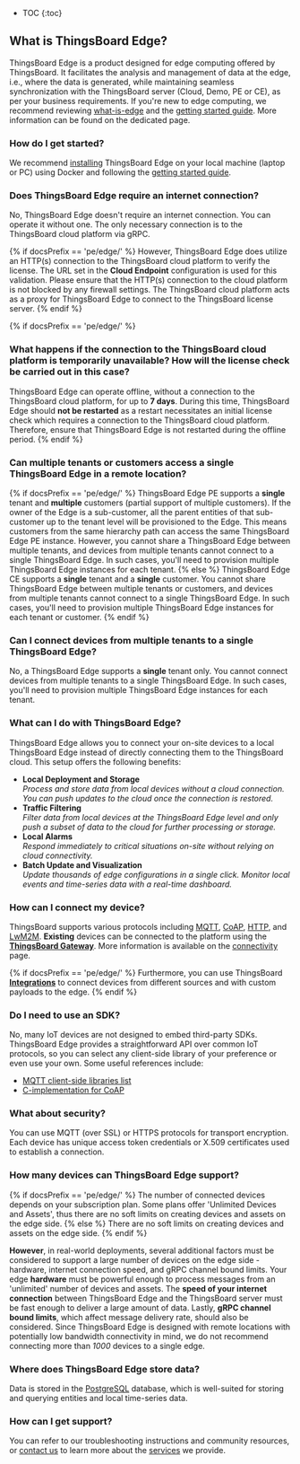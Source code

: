* TOC
{:toc}


## What is ThingsBoard Edge?

ThingsBoard Edge is a product designed for edge computing offered by ThingsBoard. 
It facilitates the analysis and management of data at the edge, i.e., where the data is generated, while maintaining seamless synchronization with the ThingsBoard server (Cloud, Demo, PE or CE), as per your business requirements. 
If you're new to edge computing, we recommend reviewing [what-is-edge](/docs/{{docsPrefix}}getting-started-guides/what-is-edge/) and the [getting started guide](/docs/{{docsPrefix}}getting-started/). 
More information can be found on the dedicated page.

### How do I get started?

We recommend [installing](/docs/user-guide/install/{{docsPrefix}}installation-options/) ThingsBoard Edge on your local machine (laptop or PC) using Docker and following the [getting started guide](/docs/{{docsPrefix}}getting-started/).

### Does ThingsBoard Edge require an internet connection?

No, ThingsBoard Edge doesn't require an internet connection. 
You can operate it without one. 
The only necessary connection is to the ThingsBoard cloud platform via gRPC.

{% if docsPrefix == 'pe/edge/' %}
However, ThingsBoard Edge does utilize an HTTP(s) connection to the ThingsBoard cloud platform to verify the license. 
The URL set in the **Cloud Endpoint** configuration is used for this validation. 
Please ensure that the HTTP(s) connection to the cloud platform is not blocked by any firewall settings. 
The ThingsBoard cloud platform acts as a proxy for ThingsBoard Edge to connect to the ThingsBoard license server.
{% endif %}

{% if docsPrefix == 'pe/edge/' %}
### What happens if the connection to the ThingsBoard cloud platform is temporarily unavailable? How will the license check be carried out in this case?

ThingsBoard Edge can operate offline, without a connection to the ThingsBoard cloud platform, for up to **7 days**. 
During this time, ThingsBoard Edge should **not be restarted** as a restart necessitates an initial license check which requires a connection to the ThingsBoard cloud platform. 
Therefore, ensure that ThingsBoard Edge is not restarted during the offline period.
{% endif %}

### Can multiple tenants or customers access a single ThingsBoard Edge in a remote location?

{% if docsPrefix == 'pe/edge/' %}
ThingsBoard Edge PE supports a **single** tenant and **multiple** customers (partial support of multiple customers).
If the owner of the Edge is a sub-customer, all the parent entities of that sub-customer up to the tenant level will be provisioned to the Edge.
This means customers from the same hierarchy path can access the same ThingsBoard Edge PE instance.
However, you cannot share a ThingsBoard Edge between multiple tenants, and devices from multiple tenants cannot connect to a single ThingsBoard Edge.
In such cases, you'll need to provision multiple ThingsBoard Edge instances for each tenant.
{% else %}
ThingsBoard Edge CE supports a **single** tenant and a **single** customer.
You cannot share ThingsBoard Edge between multiple tenants or customers, and devices from multiple tenants cannot connect to a single ThingsBoard Edge.
In such cases, you'll need to provision multiple ThingsBoard Edge instances for each tenant or customer.
{% endif %}

### Can I connect devices from multiple tenants to a single ThingsBoard Edge?

No, a ThingsBoard Edge supports a **single** tenant only. 
You cannot connect devices from multiple tenants to a single ThingsBoard Edge. 
In such cases, you'll need to provision multiple ThingsBoard Edge instances for each tenant.

### What can I do with ThingsBoard Edge?

ThingsBoard Edge allows you to connect your on-site devices to a local ThingsBoard Edge instead of directly connecting them to the ThingsBoard cloud. 
This setup offers the following benefits:
- **Local Deployment and Storage**<br>
*Process and store data from local devices without a cloud connection. You can push updates to the cloud once the connection is restored.*
- **Traffic Filtering**<br>
*Filter data from local devices at the ThingsBoard Edge level and only push a subset of data to the cloud for further processing or storage.*
- **Local Alarms**<br>
*Respond immediately to critical situations on-site without relying on cloud connectivity.*
- **Batch Update and Visualization**<br>
*Update thousands of edge configurations in a single click. Monitor local events and time-series data with a real-time dashboard.*

### How can I connect my device?

ThingsBoard supports various protocols including
[MQTT](/docs/{{docsPrefix}}reference/mqtt-api), 
[CoAP](/docs/{{docsPrefix}}reference/coap-api), 
[HTTP](/docs/{{docsPrefix}}reference/http-api), and
[LwM2M](/docs/{{docsPrefix}}reference/lwm2m-api).
**Existing** devices can be connected to the platform using the **[ThingsBoard Gateway](/docs/iot-gateway/what-is-iot-gateway/)**.
More information is available on the [connectivity](/docs/{{docsPrefix}}reference/protocols/) page.

{% if docsPrefix == 'pe/edge/' %}
Furthermore, you can use ThingsBoard [**Integrations**](/docs/user-guide/integrations/) to connect devices from different sources and with custom payloads to the edge.
{% endif %}

### Do I need to use an SDK?

No, many IoT devices are not designed to embed third-party SDKs. 
ThingsBoard Edge provides a straightforward API over common IoT protocols, so you can select any client-side library of your preference or even use your own. 
Some useful references include:
 
 - [MQTT client-side libraries list](https://github.com/mqtt/mqtt.github.io/wiki/libraries) 
 - [C-implementation for CoAP](https://libcoap.net/)

### What about security?

You can use MQTT (over SSL) or HTTPS protocols for transport encryption. 
Each device has unique access token credentials or X.509 certificates used to establish a connection.

### How many devices can ThingsBoard Edge support?

{% if docsPrefix == 'pe/edge/' %}
The number of connected devices depends on your subscription plan. 
Some plans offer 'Unlimited Devices and Assets', thus there are no soft limits on creating devices and assets on the edge side.
{% else %}
There are no soft limits on creating devices and assets on the edge side.
{% endif %}

**However**, in real-world deployments, several additional factors must be considered to support a large number of devices on the edge side - hardware, internet connection speed, and gRPC channel bound limits. 
Your edge **hardware** must be powerful enough to process messages from an 'unlimited' number of devices and assets. 
The **speed of your internet connection** between ThingsBoard Edge and the ThingsBoard server must be fast enough to deliver a large amount of data. 
Lastly, **gRPC channel bound limits**, which affect message delivery rate, should also be considered. 
Since ThingsBoard Edge is designed with remote locations with potentially low bandwidth connectivity in mind, we do not recommend connecting more than *1000* devices to a single edge.
  
### Where does ThingsBoard Edge store data?

Data is stored in the [PostgreSQL](https://www.postgresql.org/) database, which is well-suited for storing and querying entities and local time-series data.

### How can I get support?

You can refer to our troubleshooting instructions and community resources, or [contact us](/docs/contact-us) to learn more about the [services](/docs/services/) we provide.
